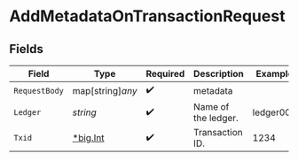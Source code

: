 # AddMetadataOnTransactionRequest


## Fields

| Field                                       | Type                                        | Required                                    | Description                                 | Example                                     |
| ------------------------------------------- | ------------------------------------------- | ------------------------------------------- | ------------------------------------------- | ------------------------------------------- |
| `RequestBody`                               | map[string]*any*                            | :heavy_check_mark:                          | metadata                                    |                                             |
| `Ledger`                                    | *string*                                    | :heavy_check_mark:                          | Name of the ledger.                         | ledger001                                   |
| `Txid`                                      | [*big.Int](https://pkg.go.dev/math/big#Int) | :heavy_check_mark:                          | Transaction ID.                             | 1234                                        |